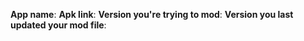 **App name**: 
**Apk link**: 
**Version you're trying to mod**: 
**Version you last updated your mod file**: 
